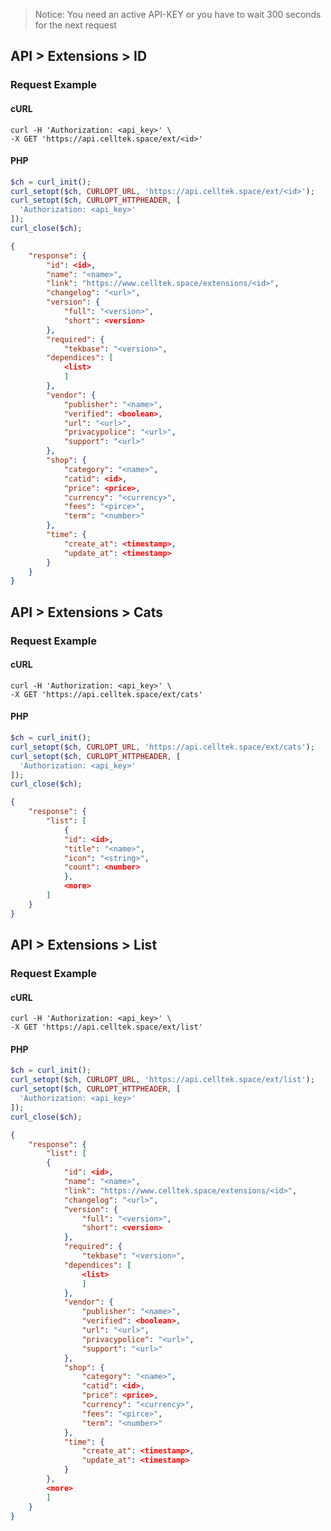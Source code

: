 
> Notice: You need an active API-KEY or you have to wait 300 seconds for the next request 

## API > Extensions > ID

### Request Example

<!-- tabs:start -->
#### **cURL**

```cURL
curl -H 'Authorization: <api_key>' \
-X GET 'https://api.celltek.space/ext/<id>'
```

#### **PHP**

```php
$ch = curl_init();
curl_setopt($ch, CURLOPT_URL, 'https://api.celltek.space/ext/<id>');
curl_setopt($ch, CURLOPT_HTTPHEADER, [
  'Authorization: <api_key>'
]);
curl_close($ch);
```
<!-- tabs:end -->

```json
{
	"response": {
		"id": <id>,
		"name": "<name>",
		"link": "https://www.celltek.space/extensions/<id>",
		"changelog": "<url>",
		"version": {
			"full": "<version>",
			"short": <version>
		},
		"required": {
			"tekbase": "<version>",
		"dependices": [
			<list>
			]
		},
		"vendor": {
			"publisher": "<name>",
			"verified": <boolean>,
			"url": "<url>",
			"privacypolice": "<url>",
			"support": "<url>"
		},
		"shop": {
			"category": "<name>",
			"catid": <id>,
			"price": <price>,
			"currency": "<currency>",
			"fees": "<pirce>",
			"term": "<number>"
		},
		"time": {
			"create_at": <timestamp>,
			"update_at": <timestamp>
		}
	}
}
```

## API > Extensions > Cats

### Request Example

<!-- tabs:start -->
#### **cURL**

```cURL
curl -H 'Authorization: <api_key>' \
-X GET 'https://api.celltek.space/ext/cats'
```

#### **PHP**

```php
$ch = curl_init();
curl_setopt($ch, CURLOPT_URL, 'https://api.celltek.space/ext/cats');
curl_setopt($ch, CURLOPT_HTTPHEADER, [
  'Authorization: <api_key>'
]);
curl_close($ch);
```
<!-- tabs:end -->

```json
{
	"response": {
		"list": [
			{
			"id": <id>,
			"title": "<name>",
			"icon": "<string>",
			"count": <number>
			},
			<more>
		]
	}
}
```

## API > Extensions > List

### Request Example

<!-- tabs:start -->
#### **cURL**

```cURL
curl -H 'Authorization: <api_key>' \
-X GET 'https://api.celltek.space/ext/list'
```

#### **PHP**

```php
$ch = curl_init();
curl_setopt($ch, CURLOPT_URL, 'https://api.celltek.space/ext/list');
curl_setopt($ch, CURLOPT_HTTPHEADER, [
  'Authorization: <api_key>'
]);
curl_close($ch);
```
<!-- tabs:end -->

```json
{
	"response": {
		"list": [
		{
			"id": <id>,
			"name": "<name>",
			"link": "https://www.celltek.space/extensions/<id>",
			"changelog": "<url>",
			"version": {
				"full": "<version>",
				"short": <version>
			},
			"required": {
				"tekbase": "<version>",
			"dependices": [
				<list>
				]
			},
			"vendor": {
				"publisher": "<name>",
				"verified": <boolean>,
				"url": "<url>",
				"privacypolice": "<url>",
				"support": "<url>"
			},
			"shop": {
				"category": "<name>",
				"catid": <id>,
				"price": <price>,
				"currency": "<currency>",
				"fees": "<pirce>",
				"term": "<number>"
			},
			"time": {
				"create_at": <timestamp>,
				"update_at": <timestamp>
			}
		},
		<more>
		]
	}
}
```
